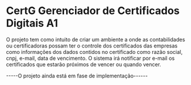 # CertG Gerenciador de Certificados Digitais A1
O projeto tem como intuito de criar um ambiente a onde as contabilidades ou certificadoras 
possam ter o controle dos certificados das empresas como informações dos dados contidos no certificado 
como razão social, cnpj, e-mail, data de vencimento. 
O sistema irá notificar por e-mail os certificados que estarão próximos de vencer ou quando vencer. 

-----O projeto ainda está em fase de implementação------

